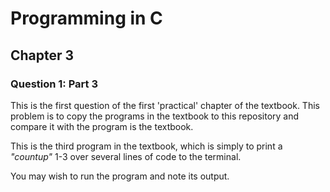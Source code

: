 # Programming in C
## Chapter 3

### Question 1: Part 3

This is the first question of the first 'practical' chapter of the textbook. This problem is to copy the programs in the textbook to this repository and compare it with the program is the textbook.

This is the third program in the textbook, which is simply to print a *"countup"* 1-3 over several lines of code to the terminal.

You may wish to run the program and note its output. 